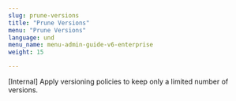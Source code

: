 ```yaml
---
slug: prune-versions
title: "Prune Versions"
menu: "Prune Versions"
language: und
menu_name: menu-admin-guide-v6-enterprise
weight: 15

---
```


[Internal] Apply versioning policies to keep only a limited number of versions.




